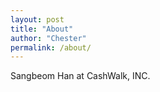 ```yaml
---
layout: post
title: "About"
author: "Chester"
permalink: /about/
---
```


Sangbeom Han at CashWalk, INC.

